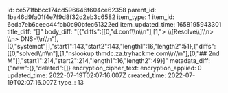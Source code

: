 id: ce571fbbcc174cd596646f604ce62358
parent_id: 1ba46d9fa01f4e7f9d8f32d2eb3c6582
item_type: 1
item_id: 6eda7eb6ceec44fbb0c90bfec61322ed
item_updated_time: 1658195943301
title_diff: "[]"
body_diff: "[{\"diffs\":[[0,\"d.conf\\\n\\\n\"],[1,\"> \\\\[Resolve\\\\]\\\n> \\\n> DNS=<THMDC IP>\\\n\\\n\"],[0,\"systemct\"]],\"start1\":143,\"start2\":143,\"length1\":16,\"length2\":51},{\"diffs\":[[0,\"solved\\\n\\\n\"],[1,\"nslookup thmdc.za.tryhackme.com\\\n\\\n\"],[0,\"## 2nd M\"]],\"start1\":214,\"start2\":214,\"length1\":16,\"length2\":49}]"
metadata_diff: {"new":{},"deleted":[]}
encryption_cipher_text: 
encryption_applied: 0
updated_time: 2022-07-19T02:07:16.007Z
created_time: 2022-07-19T02:07:16.007Z
type_: 13
